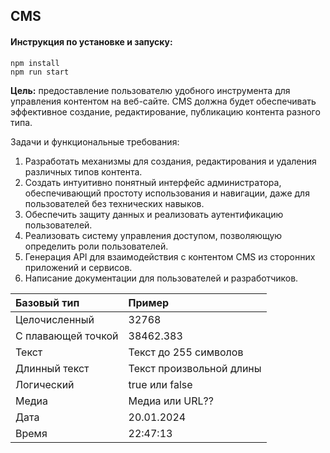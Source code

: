 ## CMS

#### Инструкция по установке и запуску:
```
npm install
npm run start
```

**Цель:** предоставление пользователю удобного инструмента для управления контентом на веб-сайте. CMS должна будет обеспечивать эффективное создание, редактирование, публикацию контента разного типа.

Задачи и функциональные требования:
1. Разработать механизмы для создания, редактирования и удаления различных типов контента.
2. Создать интуитивно понятный интерфейс администратора, обеспечивающий простоту использования и навигации, даже для пользователей без технических навыков.
3. Обеспечить защиту данных и реализовать аутентификацию пользователей.
4. Реализовать систему управления доступом, позволяющую определить роли пользователей.
5. Генерация API для взаимодействия с контентом CMS из сторонних приложений и сервисов.
6. Написание документации для пользователей и разработчиков.

| Базовый тип   | Пример                   |
|:--------------|:-------------------------|
| Целочисленный  | 32768                    |
| С плавающей точкой  | 38462.383                |
| Текст  | Текст до 255 символов    |
| Длинный текст  | Текст произвольной длины |
| Логический  | true или false           |
| Медиа  | Медиа или URL??          |
| Дата  | 20.01.2024               |
| Время  | 22:47:13                 |
